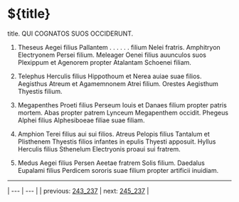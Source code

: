 # ${title}

title. QUI COGNATOS SUOS OCCIDERUNT.



1. Theseus Aegei filius Pallantem . . . . . . filium Nelei fratris. Amphitryon Electryonem Persei filium. Meleager Oenei filius auunculos suos Plexippum et Agenorem propter Atalantam Schoenei filiam.



2. Telephus Herculis filius Hippothoum et Nerea auiae suae filios. Aegisthus Atreum et Agamemnonem Atrei filium. Orestes Aegisthum Thyestis filium.



3. Megapenthes Proeti filius Perseum Iouis et Danaes filium propter patris mortem. Abas propter patrem Lynceum Megapenthem occidit. Phegeus Alphei filius Alphesiboeae filiae suae filiam.



4. Amphion Terei filius aui sui filios. Atreus Pelopis filius Tantalum et Plisthenem Thyestis filios infantes in epulis Thyesti apposuit. Hyllus Herculis filius Sthenelum Electryonis proaui sui fratrem.



5. Medus Aegei filius Persen Aeetae fratrem Solis filium. Daedalus Eupalami filius Perdicem sororis suae filium propter artificii inuidiam.



---

| --- | --- |
| previous: [243_237](../243_237/) | next: [245_237](../245_237/) |